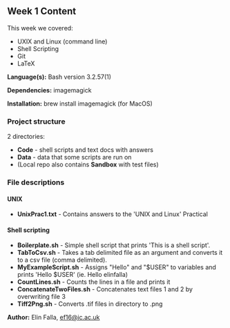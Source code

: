 ## Week 1 Content

This week we covered:
- UXIX and Linux (command line)
- Shell Scripting
- Git
- LaTeX

**Language(s):** Bash version 3.2.57(1)

**Dependencies:** imagemagick

**Installation:** brew install imagemagick (for MacOS)

### Project structure

2 directories:
- **Code** - shell scripts and text docs with answers
- **Data** - data that some scripts are run on
- (Local repo also contains **Sandbox** with test files)

### File descriptions
#### UNIX

- **UnixPrac1.txt** - Contains answers to the 'UNIX and Linux' Practical

#### Shell scripting

- **Boilerplate.sh** - Simple shell script that prints 'This is a shell script'.
- **TabToCsv.sh** - Takes a tab delimited file as an argument and converts it to a csv file (comma delimited).
- **MyExampleScript.sh** - Assigns "Hello" and "$USER" to variables and prints 'Hello $USER' (ie. Hello elinfalla)
- **CountLines.sh** - Counts the lines in a file and prints it
- **ConcatenateTwoFiles.sh** - Concatenates text files 1 and 2 by overwriting file 3
- **Tiff2Png.sh** - Converts .tif files in directory to .png

**Author:** Elin Falla, ef16@ic.ac.uk
